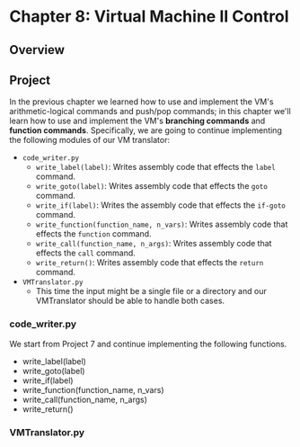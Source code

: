 # Chapter 8: Virtual Machine II Control

## Overview



## Project

In the previous chapter we learned how to use and implement the VM's arithmetic-logical commands and push/pop commands; in this chapter we'll learn how to use and implement the VM's **branching commands** and **function commands**. Specifically, we are going to continue implementing the following modules of our VM translator:

- `code_writer.py`
  - `write_label(label)`: Writes assembly code that effects the `label` command.
  - `write_goto(label)`: Writes assembly code that effects the `goto` command.
  - `write_if(label)`: Writes the assembly code that effects the `if-goto` command.
  - `write_function(function_name, n_vars)`: Writes assembly code that effects the `function` command.
  - `write_call(function_name, n_args)`: Writes assembly code that effects the `call` command.
  - `write_return()`: Writes assembly code that effects the `return` command.
- `VMTranslator.py`
  - This time the input might be a single file or a directory and our VMTranslator should be able to handle both cases.

### code_writer.py

We start from Project 7 and continue implementing the following functions.

- write_label(label)
- write_goto(label)
- write_if(label)
- write_function(function_name, n_vars)
- write_call(function_name, n_args)
- write_return()



### VMTranslator.py


